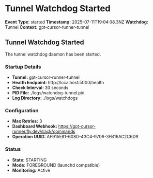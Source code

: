 # Tunnel Watchdog Started

**Event Type:** started
**Timestamp:** 2025-07-11T19:04:08.3NZ
**Watchdog:** Tunnel
**Context:** gpt-cursor-runner-tunnel


## Tunnel Watchdog Started

The tunnel watchdog daemon has been started.

### Startup Details
- **Tunnel:** gpt-cursor-runner-tunnel
- **Health Endpoint:** http://localhost:5000/health
- **Check Interval:** 30 seconds
- **PID File:** ./logs/watchdog-tunnel.pid
- **Log Directory:** ./logs/watchdogs

### Configuration
- **Max Retries:** 3
- **Dashboard Webhook:** https://gpt-cursor-runner.fly.dev/slack/commands
- **Operation UUID:** AF915E81-608D-43C4-9709-3FB16AC2C6D9

### Status
- **State:** STARTING
- **Mode:** FOREGROUND (launchd compatible)
- **Monitoring:** Active


